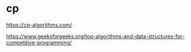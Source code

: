 # cp

https://cp-algorithms.com/

https://www.geeksforgeeks.org/top-algorithms-and-data-structures-for-competitive-programming/
